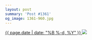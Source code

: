 ```yaml
---
layout: post
summary: 'Post #1361'
og_image: 1361-960.jpg
---
```


<p>
 <time>
  <a href="/1361">
   {{ page.date | date: "%B %-d, %Y" }}
  </a>
 </time>
 <a href="/1361">
  <img data-taken="5/9/2021" sizes="(min-width: 700px) 50vw, calc(100vw - 2rem)" src="{{ site.assets_url }}/1361-480.jpg" srcset="{{ site.assets_url }}/1361-240.jpg 240w, {{ site.assets_url }}/1361-480.jpg 480w, {{ site.assets_url }}/1361-720.jpg 720w, {{ site.assets_url }}/1361-960.jpg 960w"/>
 </a>
</p>
